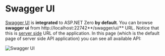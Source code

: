 # Swagger UI

[Swagger UI](http://swagger.io/swagger-ui/) is **integrated** to ASP.NET Zero **by default**. You can browse **swagger ui** from
http://localhost:22742**/swagger/ui/** URL. Notice that this is [server side](Development-Guide-Core.md) URL of the application. In this page (which is the default page of server side API application) you can see all available API:

<img src="D:/Github/documents/docs/en/images/swagger-ui-ng2-1.png" alt="Swagger UI" class="img-thumbnail" />

